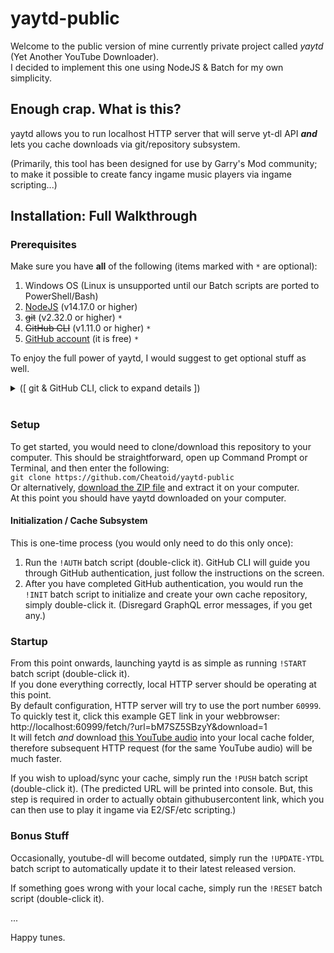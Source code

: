 # yaytd-public
Welcome to the public version of mine currently private project called *yaytd* (Yet Another YouTube Downloader).  
I decided to implement this one using NodeJS & Batch for my own simplicity.

## Enough crap. What is this?
yaytd allows you to run localhost HTTP server that will serve yt-dl API ***and*** lets you cache downloads via git/repository subsystem.

(Primarily, this tool has been designed for use by Garry's Mod community; to make it possible to create fancy ingame music players via ingame scripting...)

## Installation: Full Walkthrough

### Prerequisites
Make sure you have **all** of the following (items marked with `*` are optional):
1. Windows OS (Linux is unsupported until our Batch scripts are ported to PowerShell/Bash)
2. [NodeJS](https://nodejs.org/en/download/) (v14.17.0 or higher)
3. ~~git~~ (v2.32.0 or higher) `*`
4. ~~GitHub CLI~~ (v1.11.0 or higher) `*`
5. [GitHub account](https://github.com/join) (it is free) `*`

To enjoy the full power of yaytd, I would suggest to get optional stuff as well.

<details>
<summary>([ git & GitHub CLI, click to expand details ])</summary>

Optional software has been included/bundled by default, so you don't have to download those on your own.  
However, you would still need a GitHub account.  

If you already have some of the software listed above, please make sure to check your installed version by running (in Command Prompt or Terminal):  
For Node: `node --version`  
For git: `git --version`  
For GitHub CLI: `gh --version`  
</details>
<br>

### Setup
To get started, you would need to clone/download this repository to your computer. This should be straightforward, open up Command Prompt or Terminal, and then enter the following:  
    `git clone https://github.com/Cheatoid/yaytd-public`  
Or alternatively, [download the ZIP file](https://github.com/Cheatoid/yaytd-public/archive/refs/heads/main.zip) and extract it on your computer.  
At this point you should have yaytd downloaded on your computer.  

#### Initialization / Cache Subsystem
This is one-time process (you would only need to do this only once):  
1. Run the `!AUTH` batch script (double-click it). GitHub CLI will guide you through GitHub authentication, just follow the instructions on the screen.
2. After you have completed GitHub authentication, you would run the `!INIT` batch script to initialize and create your own cache repository, simply double-click it. (Disregard GraphQL error messages, if you get any.)

### Startup
From this point onwards, launching yaytd is as simple as running `!START` batch script (double-click it).  
If you done everything correctly, local HTTP server should be operating at this point.  
By default configuration, HTTP server will try to use the port number `60999`.  
To quickly test it, click this example GET link in your webbrowser:  
http://localhost:60999/fetch/?url=bM7SZ5SBzyY&download=1  
It will fetch *and* download [this YouTube audio](https://www.youtube.com/watch?v=bM7SZ5SBzyY) into your local cache folder, therefore subsequent HTTP request (for the same YouTube audio) will be much faster.

If you wish to upload/sync your cache, simply run the `!PUSH` batch script (double-click it). (The predicted URL will be printed into console. But, this step is required in order to actually obtain githubusercontent link, which you can then use to play it ingame via E2/SF/etc scripting.)

### Bonus Stuff
Occasionally, youtube-dl will become outdated, simply run the `!UPDATE-YTDL` batch script to automatically update it to their latest released version.

If something goes wrong with your local cache, simply run the `!RESET` batch script (double-click it).

...

Happy tunes.
